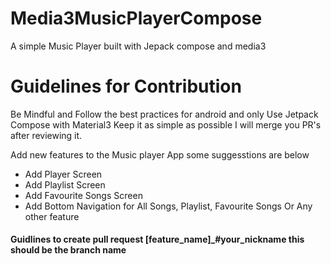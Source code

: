 # Media3MusicPlayerCompose
A simple Music Player built with Jepack compose and media3


# Guidelines for Contribution
Be Mindful and Follow the best practices for android and only Use Jetpack Compose with Material3 Keep it as simple as possible I will merge you PR's after reviewing it.

Add new features to the Music player App some suggesstions are below
- Add Player Screen
- Add Playlist Screen
- Add Favourite Songs Screen
- Add Bottom Navigation for All Songs, Playlist, Favourite Songs Or Any other feature
#### Guidlines to create pull request [feature_name]_#your_nickname this should be the branch name
